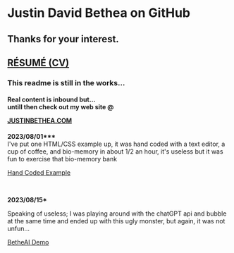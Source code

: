 <h1>Justin David Bethea on GitHub</h1>
 <h2>Thanks for your interest.</h2>
 <h2><a href="https://justinbethea.com/?page_id=220">RÉSUMÉ (CV)</a></h2>
 <h3>This readme is still in the works...</h3>
 <H4> <p>Real content is inbound but...<br>
  untill then check out my web site @ </p><a href="https://justinbethea.com">JUSTINBETHEA.COM</a></H4>
  <p><b>2023/08/01***</b><br> I've put one HTML/CSS example up, it was hand coded with a text editor, a cup of coffee, and bio-memory in about 1/2 an hour, it's useless but it was fun to exercise that bio-memory bank</p>
  <a href="class3.html">Hand Coded Example</a><br>
  <p><br></p>
  <b>2023/08/15*</b>
  <p> Speaking of useless; I was playing around with the chatGPT api and bubble at the same time and ended up with
   this ugly monster, but again, it was not unfun...</p><a href="https://betheai-interface.bubbleapps.io/version-test">BetheAI Demo</a>
   <p><br></p>
 
